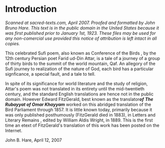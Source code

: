 Introduction
============

*Scanned at sacred-texts.com, April 2007. Proofed and formatted by John
Bruno Hare. This text is in the public domain in the United States
because it was first published prior to January 1st, 1923. These files
may be used for any non-comercial use provided this notice of
attribution is left intact in all copies.*

This celebrated Sufi poem, also known as Conference of the Birds , by
the 12th century Persian poet Farid ud-Din Attar, is a tale of a journey
of a group of thirty birds to the summit of the world mountain, Qaf. An
allegory of the Sufi journey to realization of the nature of God, each
bird has a particular signficance, a special fault, and a tale to tell.

In spite of its significance for world literature and the study of
religion, Attar's poem was not translated in its entirety until the
mid-twentieth century, and the standard English translations are hence
not in the public domain. However Edward FitzGerald, best known as the
translator***of*** ***The Rubayyat of Omar Khayyam*** worked on this
abridged translation of the Bird Parliament through 1857. It is little
known today, primarily because it was only published posthumously
(FitzGerald died in 1883), in Letters and Literary Remains , edited by
William Aldis Wright, in 1889. This is the first time an etext of
FitzGerald's translation of this work has been posted on the Internet.

John B. Hare, April 12, 2007


